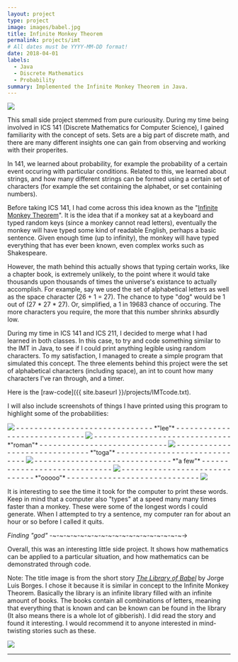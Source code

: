 ```yaml
---
layout: project
type: project
image: images/babel.jpg
title: Infinite Monkey Theorem
permalink: projects/imt
# All dates must be YYYY-MM-DD format!
date: 2018-04-01
labels:
  - Java
  - Discrete Mathematics
  - Probability
summary: Implemented the Infinite Monkey Theorem in Java.
---
```


<img class="ui medium right floated rounded image" src="../images/monkey.jpg">

This small side project stemmed from pure curiousity. During my time being involved in ICS 141 (Discrete Mathematics for Computer Science), I gained familiarity with the concept of sets. Sets are a big part of discrete math, and there are many different insights one can gain from observing and working with their properites. 

In 141, we learned about probability, for example the probability of a certain event occuring with particular conditions. Related to this, we learned about strings, and how many different strings can be formed using a certain set of characters (for example the set containing the alphabet, or set containing numbers). 

Before taking ICS 141, I had come across this idea known as the "[Infinite Monkey Theorem](https://en.wikipedia.org/wiki/Infinite_monkey_theorem)". It is the idea that if a monkey sat at a keyboard and typed random keys (since a monkey cannot read letters), eventually the monkey will have typed some kind of readable English, perhaps a basic sentence. Given enough time (up to infinity), the monkey will have typed everything that has ever been known, even complex works such as Shakespeare. 

However, the math behind this actually shows that typing certain works, like a chapter book, is extremely unlikely, to the point where it would take thousands upon thousands of times the universe's existance to actually accomplish. For example, say we used the set of alphabetical letters as well as the space character (26 + 1 = 27). The chance to type "dog" would be 1 out of (27 * 27 * 27). Or, simplified, a 1 in 19683 chance of occuring. The more characters you require, the more that this number shrinks absurdly low. 

During my time in ICS 141 and ICS 211, I decided to merge what I had learned in both classes. In this case, to try and code something similar to the IMT in Java, to see if I could print anything legible using random characters. To my satisfaction, I managed to create a simple program that simulated this concept. The three elements behind this project were the set of alphabetical characters (including space), an int to count how many characters I've ran through, and a timer.

Here is the [raw-code]({{ site.baseurl }}/projects/IMTcode.txt).

I will also include screenshots of things I have printed using this program to highlight some of the probabilities:


  <img class="ui image" src="../images/lee.png">
  - - - - - - - - - - - - - - - - - - - - - - - - - - - - - - *"lee"* - - - - - - - - - - - - - - - - - - - - - - - - - - - - - 
  
  <img class="ui image" src="../images/roman.png">
  - - - - - - - - - - - - - - - - - - - - - - - - - - - - - - *"roman"* - - - - - - - - - - - - - - - - - - - - - - - - - - - -
  
  <img class="ui image" src="../images/toga.png">
  - - - - - - - - - - - - - - - - - - - - - - - - - - - - - - *"toga"* - - - - - - - - - - - - - - - - - - - - - - - - - - - - -
  
  <img class="ui image" src="../images/a few.png">
  - - - - - - - - - - - - - - - - - - - - - - - - - - - - - - *"a few"* - - - - - - - - - - - - - - - - - - - - - - - - - - - - -
  
  <img class="ui image" src="../images/ooooo.png">
  - - - - - - - - - - - - - - - - - - - - - - - - - - - - - - *"ooooo"* - - - - - - - - - - - - - - - - - - - - - - - - - - - - - 
  
  
<img class="ui medium right floated rounded image" src="../images/godsearch.gif">


It is interesting to see the time it took for the computer to print these words. Keep in mind that a computer also "types" at a speed many many times faster than a monkey. These were some of the longest words I could generate. When I attempted to try a sentence, my computer ran for about an hour or so before I called it quits. 

*Finding "god"* -~-~-~-~-~-~-~-~-~-~-~-~-~-~-~-~-~-~-~->

Overall, this was an interesting little side project. It shows how mathematics can be applied to a particular situation, and how mathematics can be demonstrated through code.

Note: The title image is from the short story *[The Library of Babel](https://maskofreason.files.wordpress.com/2011/02/the-library-of-babel-by-jorge-luis-borges.pdf)* by Jorge Luis Borges. I chose it because it is similar in concept to the Infinite Monkey Theorem. Basically the library is an infinite library filled with an infinite amount of books. The books contain all combinations of letters, meaning that everything that is known and can be known can be found in the library (It also means there is a whole lot of gibberish). I did read the story and found it interesting. I would recommend it to anyone interested in mind-twisting stories such as these.


<img class="ui floated rounded image" src="../images/library.jpg">
 

_____________________________________________________________________________________






